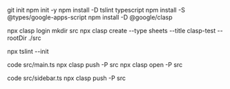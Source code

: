 git init
npm init -y
npm install -D tslint typescript
npm install -S @types/google-apps-script
npm install -D @google/clasp

npx clasp login
mkdir src
npx clasp create --type sheets --title clasp-test --rootDir ./src

npx tslint --init


code src/main.ts
npx clasp push -P src
npx clasp open -P src

code src/sidebar.ts
npx clasp push -P src

